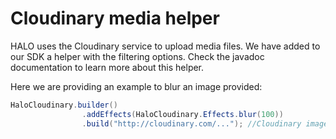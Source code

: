 # Cloudinary media helper

HALO uses the Cloudinary service to upload media files. We have added to our SDK a helper with the filtering options. Check the javadoc documentation to learn more about this helper.

Here we are providing an example to blur an image provided:
```java
HaloCloudinary.builder()
                .addEffects(HaloCloudinary.Effects.blur(100))
                .build("http://cloudinary.com/..."); //Cloudinary image url
```
